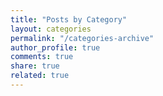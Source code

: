 ```yaml
---
title: "Posts by Category"
layout: categories
permalink: "/categories-archive"
author_profile: true
comments: true
share: true
related: true
---
```

